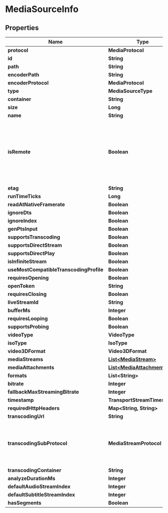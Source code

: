 

# MediaSourceInfo


## Properties

| Name | Type | Description | Notes |
|------------ | ------------- | ------------- | -------------|
|**protocol** | **MediaProtocol** |  |  [optional] |
|**id** | **String** |  |  [optional] |
|**path** | **String** |  |  [optional] |
|**encoderPath** | **String** |  |  [optional] |
|**encoderProtocol** | **MediaProtocol** |  |  [optional] |
|**type** | **MediaSourceType** |  |  [optional] |
|**container** | **String** |  |  [optional] |
|**size** | **Long** |  |  [optional] |
|**name** | **String** |  |  [optional] |
|**isRemote** | **Boolean** | Gets or sets a value indicating whether the media is remote.  Differentiate internet url vs local network. |  [optional] |
|**etag** | **String** |  |  [optional] |
|**runTimeTicks** | **Long** |  |  [optional] |
|**readAtNativeFramerate** | **Boolean** |  |  [optional] |
|**ignoreDts** | **Boolean** |  |  [optional] |
|**ignoreIndex** | **Boolean** |  |  [optional] |
|**genPtsInput** | **Boolean** |  |  [optional] |
|**supportsTranscoding** | **Boolean** |  |  [optional] |
|**supportsDirectStream** | **Boolean** |  |  [optional] |
|**supportsDirectPlay** | **Boolean** |  |  [optional] |
|**isInfiniteStream** | **Boolean** |  |  [optional] |
|**useMostCompatibleTranscodingProfile** | **Boolean** |  |  [optional] |
|**requiresOpening** | **Boolean** |  |  [optional] |
|**openToken** | **String** |  |  [optional] |
|**requiresClosing** | **Boolean** |  |  [optional] |
|**liveStreamId** | **String** |  |  [optional] |
|**bufferMs** | **Integer** |  |  [optional] |
|**requiresLooping** | **Boolean** |  |  [optional] |
|**supportsProbing** | **Boolean** |  |  [optional] |
|**videoType** | **VideoType** |  |  [optional] |
|**isoType** | **IsoType** |  |  [optional] |
|**video3DFormat** | **Video3DFormat** |  |  [optional] |
|**mediaStreams** | [**List&lt;MediaStream&gt;**](MediaStream.md) |  |  [optional] |
|**mediaAttachments** | [**List&lt;MediaAttachment&gt;**](MediaAttachment.md) |  |  [optional] |
|**formats** | **List&lt;String&gt;** |  |  [optional] |
|**bitrate** | **Integer** |  |  [optional] |
|**fallbackMaxStreamingBitrate** | **Integer** |  |  [optional] |
|**timestamp** | **TransportStreamTimestamp** |  |  [optional] |
|**requiredHttpHeaders** | **Map&lt;String, String&gt;** |  |  [optional] |
|**transcodingUrl** | **String** |  |  [optional] |
|**transcodingSubProtocol** | **MediaStreamProtocol** | Media streaming protocol.  Lowercase for backwards compatibility. |  [optional] |
|**transcodingContainer** | **String** |  |  [optional] |
|**analyzeDurationMs** | **Integer** |  |  [optional] |
|**defaultAudioStreamIndex** | **Integer** |  |  [optional] |
|**defaultSubtitleStreamIndex** | **Integer** |  |  [optional] |
|**hasSegments** | **Boolean** |  |  [optional] |




